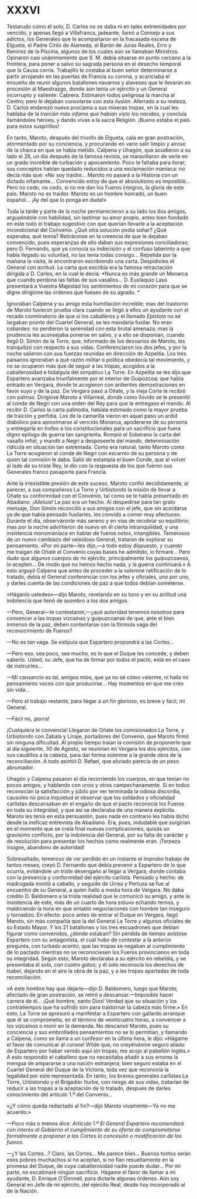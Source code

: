 # XXXVI

Testarudo como él solo, D. Carlos no se daba ni en tales extremidades por
vencido, y apenas llegó a Villafranca, jadeante, llamó a Consejo a sus adictos,
los Generales que le acompañaron en la fracasada escena de Elgueta, el Padre
Cirilo de Alameda, el Barón de Juras Reales, Erro y Ramírez de la Piscina,
algunos de los cuales aún se llamaban Ministros. Opinaron casi unánimemente que
S. M. debía situarse en punto cercano a la frontera, para poner a salvo su
sagrada persona en el desecho temporal que la Causa corría. Trabajillo le
costaba al buen señor determinarse a partir arrojando en las puertas de Francia
su corona, y acariciaba el ensueño de reunir algunos batallones navarros
y alaveses que le llevaran en procesión al Maestrazgo, donde aún tenía un
ejército y un General incorrupto y valiente: Cabrera. Estimaron todos peligrosa
la marcha al Centro; pero le dejaban consolarse con esta ilusión. Aferrado a su
realeza, D. Carlos enderezó nueva proclama a sus míseras tropas, en la cual les
hablaba de la *traición más infame que habían visto los nacidos*, y concluía
llamándoles héroes, y dando vivas a la sacra Religión. ¡Bueno estaba el país
para estos suspirillos!

En tanto, Maroto, después del triunfo de Elgueta, caía en gran postración,
atormentado por su conciencia, y procurando en vano salir limpio y airoso de la
charca en que se había metido. Calpena y Uhagón, que acudieron a su lado el 26,
un día después de la famosa revista, se maravillaron de verle en un grado
increíble de turbación y apocamiento. Poco le faltaba para llorar; sus
conceptos habían quedado reducidos a una exclamación maníaca: no decía más que:
«No soy traidor… Maroto no pasará a la Historia con un dictado infamante…
Convencido estoy de que el absolutismo es imposible… Pero no cedo, no cedo,
si no me dan los Fueros íntegros, la gloria de este país. Maroto no es traidor.
Maroto es un hombre honrado, un buen español… ¡Ay del que lo ponga en duda!»

Toda la tarde y parte de la noche permanecieron a su lado los dos amigos,
arguyéndole con habilidad, sin lastimar su amor propio, antes bien fundado en
este todo el trabajo sugestivo con que querían llevarle a la aceptación
incondicional del Convenio. ¿Qué otra solución podía soñar? ¿Qué esperaba, qué
temía? Retiráronse en la creencia de que le dejaban convencido, pues esperanzas
de ello daban sus expresiones conciliadoras; pero D. Fernando, que ya conocía
su indecisión y el confuso laberinto a que había llegado su voluntad, no las
tenía todas consigo… Repetida por la mañana la visita, le encontraron
escribiendo una carta. Despidioles el General con acritud. La carta que
escribía era la famosa retractación dirigida a D. Carlos, en la cual le decía:
*Nunca es más grande un Monarca que cuando perdona las faltas de sus
vasallos… D. Eustaquio Laso presentará a Vuestra Majestad los sentimientos de
mi corazón para que se digne dirigirme las órdenes que fuesen de su agrado. *

Ignoraban Calpena y su amigo esta humillación increíble; mas del trastorno de
Maroto tuvieron prueba clara cuando se llegó a ellos un ayudante con el recado
conminatorio de que si los caballeros y el llamado *Epístola* no se largaban
pronto del Cuartel General, se les mandaría fusilar. No eran cobardes: no
perdieron la serenidad con esta brutal amenaza; mas la prudencia les aconsejaba
ponerse en salvo, y a ello se disponían, cuando llegó D. Simón de la Torre,
que, informado de los desvaríos de Maroto, les tranquilizó con respecto a sus
vidas. Conferenciaron los dos jefes, y por la noche salieron con sus fuerzas
reunidas en dirección de Azpeitia. Los tres paisanos ignoraban a qué razón
militar o política obedecía tal movimiento, y no se ocuparon más que de seguir
a las tropas, acogidos a la caballerosidad e hidalguía del simpático La Torre.
En Azpeitia se les dijo que Espartero avanzaba triunfalmente por el interior de
Guipúzcoa; que había entrado en Vergara, donde te acogieron con ardientes
demostraciones en favor suyo y de la paz. De Vergara pasó a Oñate, y la vieja
Corte le recibió con palmas. Dirigiose Maroto a Villarreal, donde como llovido
se le presentó al conde de Negri con una orden del Rey para que le entregase el
mando. Al recibir D. Carlos la carta palinodia, habíala estimado como la mayor
prueba de traición y perfidia. Los de la camarilla vieron en aquel paso un
ardid diabólico para aproximarse al vencido Monarca, apoderarse de su persona
y entregarla en trofeo a los constitucionales para un sacrificio que fuera
digno epílogo de guerra tan sangrienta. Rompió el Soberano la carta del vasallo
infiel, y mandó a Negri a desposeerle del mando, determinación ridícula en
situación tan extremada. Como era natural, tanto Maroto como La Torre acogieron
al conde de Negri con escarnio de su persona y de quien tal comisión le daba.
Salió de estampía el buen Conde, que al volver al lado de su triste Rey, le dio
con la respuesta de los que fueron sus Generales franco pasaporte para Francia.

Ante la irresistible presión de este suceso, Maroto confió decididamente, al
parecer, a sus compañeros La Torre y Urbistondo la misión de llevar a Oñate su
conformidad con el Convenio, tal como se le había presentado en Abadiano.
*¡Alleluia!* La paz era un hecho. Al despedirse para tan grato mensaje, Don
Simón reconcilió a sus amigos con el jefe, que sin acordarse ya de que había
pensado fusilarles, les convidó a comer muy afectuoso. Durante el día,
observáronle más sereno y en vías de recobrar su equilibrio; mas por la noche
advirtieron de nuevo en él cierta intranquilidad, y una insistencia monomaníaca
en hablar de fueros *netos*, intangibles. Temerosos de un nuevo cambiazo del
veleidoso General, trataron de explorar su pensamiento. «Por mi parte—les
dijo,—a todo estoy dispuesto, y cuando me traigan de Oñate el Convenio cuyas
bases he admitido, lo firmaré… Pero dudo que algunos cuerpos de mi ejército,
principalmente los guipuzcoanos, lo acepten… De modo que no hemos hecho nada,
y la guerra continuará.» A esto arguyó Calpena que antes de proceder a la
solemne ratificación de lo tratado, debía el General conferenciar con los jefes
y oficiales, uno por uno, y darles cuenta de las condiciones de paz a que todos
debían someterse.

«Háganlo ustedes»—dijo Maroto, revelando en su tono y en su actitud una
indolencia que llenó de asombro a los dos amigos.

—Pero, General—le contestaron,—¿qué autoridad tenemos nosotros para convencer
a las tropas vizcaínas y guipuzcoanas de que, ante el bien inmenso de la paz,
deben contentarse con la fórmula vaga del reconocimiento de Fueros?

—No es tan vaga. Se estipula que Espartero propondrá a las Cortes…

—Pero eso, sea poco, sea mucho, es lo que el Duque les concede, y deben
saberlo. Usted, su Jefe, que ha de firmar por todos el pacto, está en el caso
de instruirles…

—Mi cansancio es tal, amigos míos, que ya no sé cómo valerme, ni halla mi
pensamiento voces con que producirse… Hay momentos en que me creo sin vida…

—Pero el trabajo restante, para llegar a un fin glorioso, es breve y fácil, mi
General.

—Fácil no, ¡porra!

¡Cualquiera le convencía! Llegaron de Oñate los comisionados La Torre,
y Urbistondo con Zabala y Linaje, portadores del Convenio, que Maroto firmó sin
ninguna dificultad. Al propio tiempo traían la comisión de proponerle que al
día siguiente, 30 de Agosto, se reunirían en Vergara los dos ejércitos, con sus
caudillos a la cabeza, para dar forma solemne a la grande obra de la
reconciliación. A todo asintió D. Rafael, que aliviado parecía de un peso
abrumador.

Uhagón y Calpena pasaron el día recorriendo los cuerpos, en que tenían no pocos
amigos, y hablando con unos y otros campechanamente. Si en todos reconocían la
satisfacción y júbilo por ver terminada la odiosa discordia, causoles no poca
inquietud el observar que los soldados y oficialidad carlistas descansaban en
el engaño de que el pacto reconocía los Fueros en toda su integridad, y que así
se declaraba de una manera explícita. Maroto les tenía en esta persuasión, pues
nada en contrario les había dicho desde la ineficaz entrevista de Abadiano.
Era, pues, indudable que surgirían en el momento que se creía final nuevas
complicaciones, quizás un gravísimo conflicto, por la indolencia del General,
por su falta de carácter y de resolución para presentar los hechos como
realmente eran. ¡Torpeza insigne, abandono de autoridad!

Sobresaltado, temeroso de ver perdido en un instante el ímprobo trabajo de
tantos meses, creyó D. Fernando que debía prevenir a Espartero de lo que
ocurría, evitándole un triste desengaño al llegar a Vergara, donde contaba con
la presencia y conformidad del ejército carlista. Pensado y hecho: de madrugada
montó a caballo, y seguido de Urrea y Pertusa se fue al encuentro de su
General, a quien halló a media hora de Vergara. No daba crédito D. Baldomero
a la triste realidad que le comunicó su amigo, y ante la insistencia de este,
más de un cuarto de hora estuvo echando ternos, y maldiciendo la hora en que
entabló negociaciones con hombre tan inseguro y tornadizo. En efecto: poco
antes de entrar el Duque en Vergara, llegó Maroto, sin más compañía que la del
General La Torre y algunos oficiales de su Estado Mayor. Y los 21 batallones
y los tres escuadrones que debían figurar como convenidos, ¿dónde estaban? Sin
pérdida de tiempo avistose Espartero con su antagonista, el cual hubo de
contestar a la anterior pregunta, con turbado acento, que las tropas se negaban
al cumplimiento de lo pactado mientras no se reconociesen los Fueros
provincianos en toda su integridad. Según esto, Maroto declaraba a su ejército
en rebeldía, y se presentaba él solo, *con cuatro gatos*; y él solo reconocía
los derechos de Isabel, dejando en el aire la obra de la paz, y a las tropas
apartadas de toda reconciliación.

«A este hombre hay que dejarle—dijo D. Baldomero, luego que Maroto, afectado de
gran postración, se retiró a descansar.—Imposible hacer carrera de él… ¡Qué
hombre, santo Dios! Verdad que su situación y los contratiempos que ha sufrido
son para trastornar la cabeza más firme.» En esto, La Torre se apresuró
a manifestar a Espartero con gallardo arranque que él se comprometía, en el
término de veinticuatro horas, a convencer a los vizcaínos o morir en la
demanda. No descansó Maroto, pues su conciencia y sus embrollados pensamientos
no se lo permitían, y llamando a Calpena, como se llama a un confesor en la
última hora, le dijo: «Hágame el favor de comunicar al coronel Wilde que, no
creyéndome seguro aliado de Espartero por haber venido aquí sin tropas, me
acojo al pabellón inglés.» A esto respondió el caballero que no necesitaba
añadir a sus errores la mengua de ampararse a una nación extranjera; bien
seguro estaba en el Cuartel General del Duque de la Victoria, toda vez que
reconocía la legalidad por este representada. En tanto, los bravos generales
carlistas La Torre, Urbistondo y el Brigadier Iturbe, con riesgo de sus vidas,
tratarían de reducir a las tropas a la aceptación de lo tratado, después de
darles conocimiento del artículo 1.º del Convenio…

«¿Y cómo queda redactado al fin?—dijo Maroto vivamente—Ya no me acuerdo.»

—Poco más o menos dice: *Artículo 1.º El General Espartero recomendará con
interés al Gobierno el cumplimiento de su oferta de comprometerse formalmente
a proponer a las Cortes la concesión o modificación de los fueros*.

—¿Y las Cortes…? Claro, las Cortes… Me parece bien… Buenos tontos serán
esos pobres muchachos si no aceptan, si no fían resueltamente en la promesa del
Duque, de cuya caballerosidad nadie puede dudar… Por mi parte, no escatimaré
ningún sacrificio. Hágame el favor de llamar a mi ayudante, D. Enrique
O'Donnell, para dictarle algunas órdenes. Aún soy General en Jefe de mi
ejército, del ejército Real, desde hoy incorporado al de la Nación.
